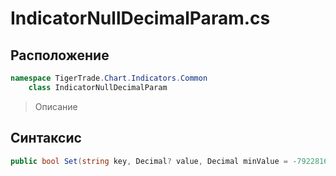 
# IndicatorNullDecimalParam.cs
## Расположение
```csharp
namespace TigerTrade.Chart.Indicators.Common  
    class IndicatorNullDecimalParam
```

> Описание

## Синтаксис
```csharp
public bool Set(string key, Decimal? value, Decimal minValue = -79228162514264337593543950335M, Decimal maxValue = 79228162514264337593543950335M)
```
